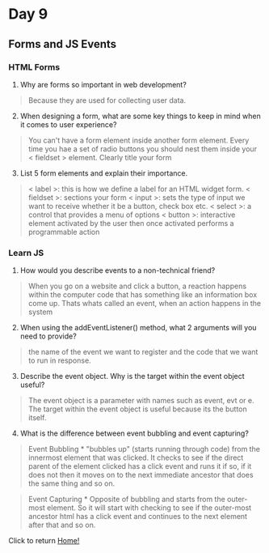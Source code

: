 # Day 9

## Forms and JS Events

### HTML Forms

1. Why are forms so important in web development?

  > Because they are used for collecting user data.

2. When designing a form, what are some key things to keep in mind when it comes to user experience?

  > You can't have a form element inside another form element.
  > Every time you hae a set of radio buttons you should nest them inside your < fieldset > element.
  > Clearly title your form

3. List 5 form elements and explain their importance.

  > < label >: this is how we define a label for an HTML widget form.
  > < fieldset >: sections your form
  > < input >: sets the type of input we want to receive whether it be a button, check box etc.
  > < select >: a control that provides a menu of options
  > < button >: interactive element activated by the user then once activated performs a programmable action

### Learn JS

1. How would you describe events to a non-technical friend?

  > When you go on a website and click a button, a reaction happens within the computer code that has something like an information box come up. Thats whats called an event, when an action happens in the system

2. When using the addEventListener() method, what 2 arguments will you need to provide?

  > the name of the event we want to register and the code that we want to run in response.

3. Describe the event object. Why is the target within the event object useful?

  > The event object is a parameter with names such as event, evt or e. The target within the event object is useful because its the button itself.

4. What is the difference between event bubbling and event capturing?

  > Event Bubbling
    * "bubbles up" (starts running through code) from the innermost element that was clicked. It checks to see if the direct parent of the element clicked has a click event and runs it if so, if it does not then it moves on to the next immediate ancestor that does the same thing and so on.
  
  > Event Capturing
    * Opposite of bubbling and starts from the outer-most element. So it will start with checking to see if the outer-most ancestor html has a click event and continues to the next element after that and so on.

Click to return [Home!](../README.md)
